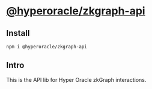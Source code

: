 # [@hyperoracle/zkgraph-api](https://www.npmjs.com/package/@hyperoracle/zkgraph-api)

## Install

```bash
npm i @hyperoracle/zkgraph-api
```

## Intro

This is the API lib for Hyper Oracle zkGraph interactions.
